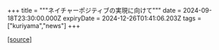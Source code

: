 +++
title = """ネイチャーポジティブの実現に向けて"""
date = 2024-09-18T23:30:00.000Z
expiryDate = 2024-12-26T01:41:06.203Z
tags = ["kuriyama","news"]
+++


[[source]](https://www.town.kuriyama.hokkaido.jp/soshiki/60/28823.html)
